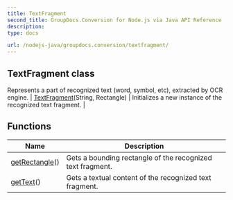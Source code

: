 ```yaml
---
title: TextFragment
second_title: GroupDocs.Conversion for Node.js via Java API Reference
description: 
type: docs

url: /nodejs-java/groupdocs.conversion/textfragment/
---
```


## TextFragment class
Represents a part of recognized text (word, symbol, etc), extracted by OCR engine.
| [TextFragment](textfragment)(String, Rectangle) | Initializes a new instance of the recognized text fragment. |

## Functions

| Name | Description |
| --- | --- |
| [getRectangle](getrectangle)() | Gets a bounding rectangle of the recognized text fragment. |
| [getText](gettext)() | Gets a textual content of the recognized text fragment. |
